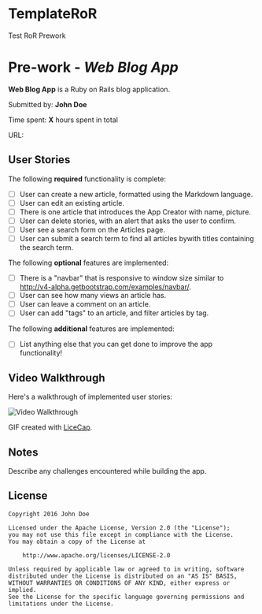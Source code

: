 # TemplateRoR
Test RoR Prework

# Pre-work - *Web Blog App*

**Web Blog App** is a Ruby on Rails blog application.

Submitted by: **John Doe**

Time spent: **X** hours spent in total

URL: 

## User Stories

The following **required** functionality is complete:

* [ ] User can create a new article, formatted using the Markdown language.
* [ ] User can edit an existing article.
* [ ] There is one article that introduces the App Creator with name, picture.
* [ ] User can delete stories, with an alert that asks the user to confirm.
* [ ] User see a search form on the Articles page.
* [ ] User can submit a search term to find all articles bywith titles containing the search term.

The following **optional** features are implemented:
* [ ] There is a "navbar" that is responsive to window size similar to http://v4-alpha.getbootstrap.com/examples/navbar/. 
* [ ] User can see how many views an article has. 
* [ ] User can leave a comment on an article.
* [ ] User can add "tags" to an article, and filter articles by tag. 

The following **additional** features are implemented:

- [ ] List anything else that you can get done to improve the app functionality!

## Video Walkthrough 

Here's a walkthrough of implemented user stories:

![Video Walkthrough]()

GIF created with [LiceCap](http://www.cockos.com/licecap/).

## Notes

Describe any challenges encountered while building the app.

## License

    Copyright 2016 John Doe

    Licensed under the Apache License, Version 2.0 (the "License");
    you may not use this file except in compliance with the License.
    You may obtain a copy of the License at

        http://www.apache.org/licenses/LICENSE-2.0

    Unless required by applicable law or agreed to in writing, software
    distributed under the License is distributed on an "AS IS" BASIS,
    WITHOUT WARRANTIES OR CONDITIONS OF ANY KIND, either express or implied.
    See the License for the specific language governing permissions and
    limitations under the License.
